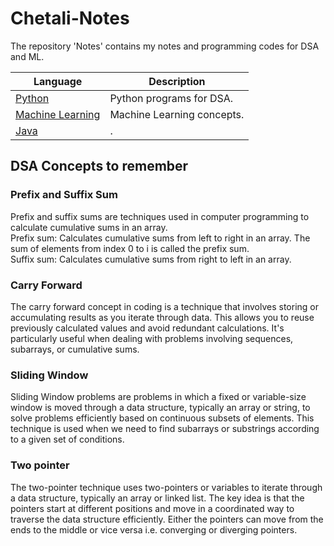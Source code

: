 # Chetali-Notes

The repository 'Notes' contains my notes and programming codes for DSA and ML.

|Language | Description |
|---|---|
| [Python](/Python/README.md) | Python programs for DSA. |
| [Machine Learning](/ML/README.md) | Machine Learning concepts. |
| [Java](/Java/README.md) | . |

## DSA Concepts to remember

### Prefix and Suffix Sum

Prefix and suffix sums are techniques used in computer programming to calculate cumulative sums in an array.  
Prefix sum: Calculates cumulative sums from left to right in an array. The sum of elements from index 0 to i is called the prefix sum.  
Suffix sum: Calculates cumulative sums from right to left in an array.

### Carry Forward

The carry forward concept in coding is a technique that involves storing or accumulating results as you iterate through data. This allows you to reuse previously calculated values and avoid redundant calculations. It's particularly useful when dealing with problems involving sequences, subarrays, or cumulative sums.

### Sliding Window

Sliding Window problems are problems in which a fixed or variable-size window is moved through a data structure, typically an array or string, to solve problems efficiently based on continuous subsets of elements. This technique is used when we need to find subarrays or substrings according to a given set of conditions.

### Two pointer

The two-pointer technique uses two-pointers or variables to iterate through a data structure, typically an array or linked list. The key idea is that the pointers start at different positions and move in a coordinated way to traverse the data structure efficiently.
Either the pointers can move from the ends to the middle or vice versa i.e. converging or diverging pointers.
